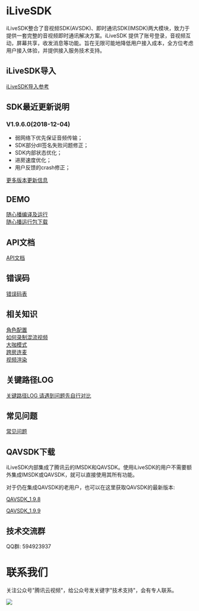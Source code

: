 # iLiveSDK
iLiveSDK整合了音视频SDK(AVSDK)、即时通讯SDK(IMSDK)两大模块，致力于提供一套完整的音视频即时通讯解决方案。iLiveSDK 提供了账号登录，音视频互动，屏幕共享，收发消息等功能。旨在无限可能地降低用户接入成本，全方位考虑用户接入体验，并提供接入服务技术支持。

## iLiveSDK导入
[iLiveSDK导入参考](https://github.com/zhaoyang21cn/iLiveSDK_PC_Demos/blob/master/doc/iLiveSDK_README.md)

## SDK最近更新说明
### V1.9.6.0(2018-12-04)
* 弱网络下优先保证音频传输；
* SDK部分dll签名失败问题修正；
* SDK内部状态优化；
* 进房速度优化；
* 用户反馈的crash修正；

[更多版本更新信息](https://github.com/zhaoyang21cn/iLiveSDK_PC_Demos/blob/master/doc/iLiveSDK_ChangeList.md)

## DEMO
[随心播编译及运行](https://github.com/zhaoyang21cn/iLiveSDK_PC_Suixinbo/tree/master/suixinbo)<br/>
[随心播运行包下载](http://dldir1.qq.com/hudongzhibo/git/iLiveSDK_PC_Suixinbo/suixinbo_run.zip)

## API文档
[API文档](https://zhaoyang21cn.github.io/iLiveSDK_Help/pc_help/annotated.html)

## 错误码
[错误码表](https://github.com/zhaoyang21cn/iLiveSDK_Android_LiveDemo/blob/master/doc/ILiveSDK/error.md)

## 相关知识
[角色配置](https://www.qcloud.com/document/product/268/10620)<br/>
[如何录制混流视频](https://www.qcloud.com/document/product/268/10526)<br/>
[大咖模式](https://github.com/zhaoyang21cn/iLiveSDK_PC_Suixinbo/blob/master/doc/bigstar.md)<br/>
[跨房连麦](https://github.com/zhaoyang21cn/iLiveSDK_PC_Suixinbo/blob/master/doc/linkRoom.md)<br/>
[视频渲染](https://github.com/zhaoyang21cn/iLiveSDK_PC_Suixinbo/blob/master/doc/videoRender.md)

## 关键路径LOG
[关键路径LOG 请遇到问题先自行对比](https://www.qcloud.com/document/product/268/7752)

## 常见问题
[常见问题](https://github.com/zhaoyang21cn/iLiveSDK_PC_Demos/blob/master/doc/iLiveSDK_QA.md)

## QAVSDK下载
iLiveSDK内部集成了腾讯云的IMSDK和QAVSDK。使用iLiveSDK的用户不需要额外集成IMSDK或QAVSDK，就可以直接使用其所有功能。

对于仍在集成QAVSDK的老用户，也可以在这里获取QAVSDK的最新版本:

[QAVSDK_1.9.8](http://dldir1.qq.com/hudongzhibo/git/iLiveSDK_PC_Suixinbo/AVSDK/QAVOPENSDK_1.9.8.2_Windows_Publish.zip)

[QAVSDK_1.9.9](http://dldir1.qq.com/hudongzhibo/git/iLiveSDK_PC_Suixinbo/AVSDK/QAVOPENSDK_1.9.9.1015_Windows_Publish.zip)

## 技术交流群
QQ群: 594923937

# 联系我们

关注公众号"腾讯云视频"，给公众号发关键字"技术支持"，会有专人联系。

![](https://main.qcloudimg.com/raw/769293c3dbc0df8fbfb7d6a7cc904692.jpg)
